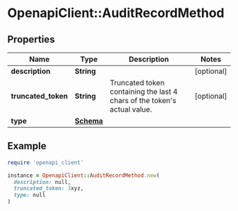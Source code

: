 # OpenapiClient::AuditRecordMethod

## Properties

| Name | Type | Description | Notes |
| ---- | ---- | ----------- | ----- |
| **description** | **String** |  | [optional] |
| **truncated_token** | **String** | Truncated token containing the last 4 chars of the token&#39;s actual value. | [optional] |
| **type** | [**Schema**](Schema.md) |  |  |

## Example

```ruby
require 'openapi_client'

instance = OpenapiClient::AuditRecordMethod.new(
  description: null,
  truncated_token: 3xyz,
  type: null
)
```

